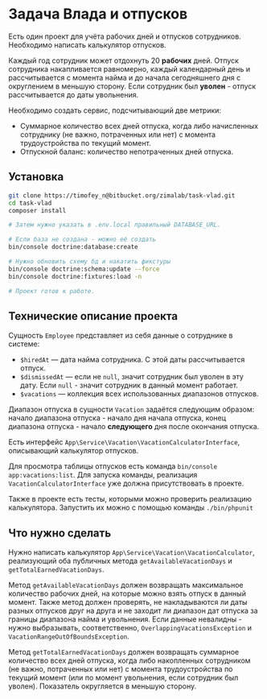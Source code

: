 # Задача Влада и отпусков
Есть один проект для учёта рабочих дней и отпусков сотрудников. Необходимо написать калькулятор отпусков.

Каждый год сотрудник может отдохнуть 20 **рабочих** дней. 
Отпуск сотрудника накапливается равномерно, каждый календарный день и рассчитывается с момента найма и до начала сегодняшнего дня с округлением в меньшую сторону. Если сотрудник был **уволен** - отпуск рассчитывается до даты увольнения. 

Необходимо создать сервис, подсчитывающий две метрики:

- Суммарное количество всех дней отпуска, когда либо начисленных сотруднику (не важно, потраченных или нет) с момента трудоустройства по текущий момент.
- Отпускной баланс: количество непотраченных дней отпуска.

## Установка

```bash
git clone https://timofey_n@bitbucket.org/zimalab/task-vlad.git
cd task-vlad
composer install

# Затем нужно указать в .env.local правильный DATABASE_URL.

# Если база не создана - можно её создать
bin/console doctrine:database:create

# Нужно обновить схему бд и накатить фикстуры
bin/console doctrine:schema:update --force
bin/console doctrine:fixtures:load -n

# Проект готов к работе.
```

## Технические описание проекта

Сущность `Employee` представляет из себя данные о сотруднике в системе:

- `$hiredAt` — дата найма сотрудника. С этой даты рассчитывается отпуск.
- `$dismissedAt` — если не `null`, значит сотрудник был уволен в эту дату. Если `null` - значит сотрудник в данный момент работает.
- `$vacations` — коллекция всех использованных диапазонов отпусков.

Диапазон отпуска в сущности `Vacation` задаётся следующим образом: начало диапазона отпуска - начало дня начала отпуска, конец диапазона отпуска - начало **следующего** дня после окончания отпуска.

Есть интерфейс `App\Service\Vacation\VacationCalculatorInterface`, описывающий калькулятор отпусков.

Для просмотра таблицы отпусков есть команда `bin/console app:vacations:list`. Для запуска команды, реализация `VacationCalculatorInterface` уже должна присутствовать в проекте.

Также в проекте есть тесты, которыми можно проверить реализацию калькулятора. Запустить их можно с помощью команды `./bin/phpunit`

## Что нужно сделать

Нужно написать калькулятор `App\Service\Vacation\VacationCalculator`, реализующий оба публичных метода `getAvailableVacationDays` и `getTotalEarnedVacationDays`. 

Метод `getAvailableVacationDays` должен возвращать максимальное количество рабочих дней, на которые можно взять отпуск в данный момент. Также метод должен проверять, не накладываются ли даты разных отпусков друг на друга и не заходит ли диапазон дат отпуска за границы диапазона найма и увольнения. Если данные невалидны - нужно выбразывать, соответственно, `OverlappingVacationsException` и `VacationRangeOutOfBoundsException`.

Метод `getTotalEarnedVacationDays` должен возвращать суммарное количество всех дней отпуска, когда либо накопленных сотрудником (не важно, потраченных или нет) с момента трудоустройства по текущий момент (или по момент увольнения, если сотрудник был уволен). Показатель округляется в меньшую сторону.